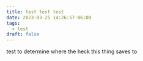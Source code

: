 ```yaml
---
title: test test test
date: 2023-03-25 14:26:57-06:00
tags:
  - test
draft: false
---
```

test to determine where the heck this thing saves to